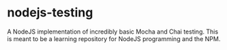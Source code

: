 # nodejs-testing
A NodeJS implementation of incredibly basic Mocha and Chai testing. This is meant to be a learning repository for NodeJS programming and the NPM.
